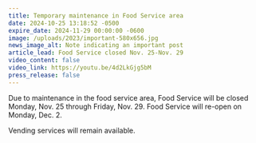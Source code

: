 ```yaml
---
title: Temporary maintenance in Food Service area
date: 2024-10-25 13:18:52 -0500
expire_date: 2024-11-29 00:00:00 -0600
image: /uploads/2023/important-580x656.jpg
news_image_alt: Note indicating an important post
article_lead: Food Service closed Nov. 25-Nov. 29
video_content: false
video_link: https://youtu.be/4d2LkGjg5bM
press_release: false
---
```

Due to maintenance in the food service area, Food Service will be closed Monday, Nov. 25 through Friday, Nov. 29. Food Service will re-open on Monday, Dec. 2.

Vending services will remain available.